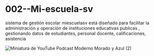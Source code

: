 # 002--Mi-escuela-sv

sistema de gestión escolar miescuelasv está diseñado para facilitar la administración y operación de instituciones educativas publicas , gestionando datos de estudiantes, personal docente, calificaciones, asistencia 

![Miniatura de YouTube Podcast Moderno Morado y Azul (2)](https://github.com/user-attachments/assets/9c6035b9-0d69-43b3-949e-c1286346a015)
